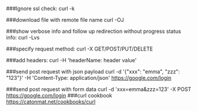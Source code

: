 ###Ignore ssl check:
curl -k

###download file with remote file name
curl -OJ

###show verbose info and follow up redirection without progress status info:
curl -Lvs

###specify request method:
curl -X GET/POST/PUT/DELETE

###add headers:
curl -H 'headerName: header value'

###send post request with json payload
curl -d '{"xxx": "emma", "zzz": "123"}' -H 'Content-Type: application/json' https://google.com/login


###send post request with form data
curl -d 'xxx=emma&zzz=123' -X POST https://google.com/login
###curl cookbook
https://catonmat.net/cookbooks/curl
